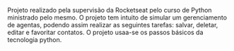 Projeto realizado pela supervisão da Rocketseat pelo curso de Python ministrado pelo mesmo. 
O projeto tem intuito de simular um gerenciamento de agentas, podendo assim realizar as seguintes tarefas: salvar, deletar, editar e favoritar contatos. 
O projeto usaa-se os passos básicos da tecnologia python. 
